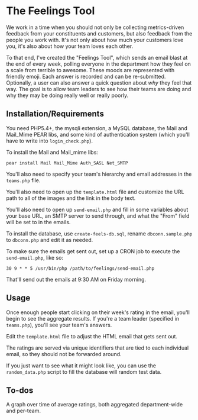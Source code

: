 # The Feelings Tool

We work in a time when you should not only be collecting metrics-driven feedback from your constituents and customers, but also feedback from the people you work with. It's not only about how much your customers love you, it's also about how your team loves each other.

To that end, I've created the "Feelings Tool", which sends an email blast at the end of every week, polling everyone in the department how they feel on a scale from terrible to awesome. These moods are represented with friendly emoji. Each answer is recorded and can be re-submitted. Optionally, a user can also answer a quick question about _why_ they feel that way. The goal is to allow team leaders to see how their teams are doing and why they may be doing really well or really poorly.

## Installation/Requirements

You need PHP5.4+, the mysqli extension, a MySQL database, the Mail and Mail_Mime PEAR libs, and some kind of authentication system (which you'll have to write into `login_check.php`).

To install the Mail and Mail_mime libs:

    pear install Mail Mail_Mime Auth_SASL Net_SMTP

You'll also need to specify your team's hierarchy and email addresses in the `teams.php` file.

You'll also need to open up the `template.html` file and customize the URL path to all of the images and the link in the body text.

You'll also need to open up `send-email.php` and fill in some variables about your base URL, an SMTP server to send through, and what the "From" field will be set to in the emails.

To install the database, use `create-feels-db.sql`, rename `dbconn.sample.php` to `dbconn.php` and edit it as needed.

To make sure the emails get sent out, set up a CRON job to execute the `send-email.php`, like so:

    30 9 * * 5 /usr/bin/php /path/to/feelings/send-email.php

That'll send out the emails at 9:30 AM on Friday morning.

## Usage

Once enough people start clicking on their week's rating in the email, you'll begin to see the aggregate results. If you're a team leader (specified in `teams.php`), you'll see your team's answers.

Edit the `template.html` file to adjust the HTML email that gets sent out.

The ratings are served via unique identifiers that are tied to each individual email, so they should not be forwarded around.

If you just want to see what it might look like, you can use the `random_data.php` script to fill the database will random test data.

## To-dos

A graph over time of average ratings, both aggregated department-wide and per-team.